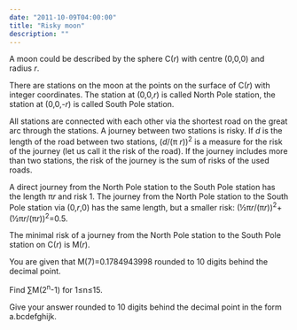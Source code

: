 ```yaml
---
date: "2011-10-09T04:00:00"
title: "Risky moon"
description: ""
---
```


<p>
A moon could be described by the sphere C(<var>r</var>) with centre (0,0,0) and radius <var>r</var>. 
</p>
<p>
There are stations on the moon at the points on the surface of C(<var>r</var>) with integer coordinates. The station at (0,0,<var>r</var>) is called North Pole station, the station at (0,0,-<var>r</var>) is called South Pole station.
</p>
<p>
All stations are connected with each other via the shortest road on the great arc through the stations. A journey between two stations is risky. If <var>d</var> is the length of the road between two stations, (<var>d</var>/(π <var>r</var>))<sup>2</sup> is a measure for the risk of the journey (let us call it the risk of the road). If the journey includes more than two stations, the risk of the journey is the sum of risks of the used roads.
</p>
<p>
A direct journey from  the North Pole station to the South Pole station has the length π<var>r</var> and risk 1. The journey from the North Pole station to the South Pole station via (0,<var>r</var>,0) has the same length, but a smaller risk: (½π<var>r</var>/(π<var>r</var>))<sup>2</sup>+(½π<var>r</var>/(π<var>r</var>))<sup>2</sup>=0.5.
</p>
<p>
The minimal risk of a journey from the North Pole station to the South Pole station on C(<var>r</var>) is M(<var>r</var>).
</p>
<p>
You are given that M(7)=0.1784943998  rounded to 10 digits behind the decimal point. 
</p>
<p>
Find ∑M(2<sup>n</sup>-1) for 1≤n≤15.
</p>
<p>
Give your answer rounded to 10 digits behind the decimal point in the form a.bcdefghijk.
</p>

